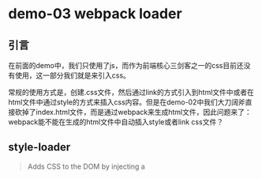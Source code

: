 # demo-03 webpack loader

## 引言

在前面的demo中，我们只使用了js，而作为前端核心三剑客之一的css目前还没有使用，这一部分我们就是来引入css。

常规的使用方式是，创建.css文件，然后通过link的方式引入到html文件中或者在html文件中通过style的方式来插入css内容。但是在demo-02中我们大刀阔斧直接砍掉了index.html文件，而是通过webpack来生成html文件，因此问题来了：webpack能不能在生成的html文件中自动插入style或者link css文件？

## style-loader

> Adds CSS to the DOM by injecting a <style> tag

从style-loader的官方说明来看，这正是我们需要的。但是在使用这个loader之前，我们还需要另外一个loader：css-loader，关于这两个loader的关系，在[stackoverflow](https://stackoverflow.com/questions/34039826/webpack-style-loader-vs-css-loader)上有一个解释：

 - The CSS loader takes a CSS file and returns the CSS with imports and url(...) resolved via webpack's require functionality, It doesn't actually do anything with the returned CSS.
 - The style loader takes CSS and actually inserts it into the page so that the styles are active on the page.
 - They perform different operations, but it's often useful to chain them together, like Unix pipes.

翻译并简化就是：

 - css-loader只是负责把css文件引入进来（没有它，在css中使用import语法就报错）
 - style-loader负责把css的内容插入到html中
 - css-loader和style-loader是合作关系，并且是链式关系，有点像unix中的通道

## 使用方法

 - 安装相关的npm包

```
npm install --save-dev style-loader css-loader
```

 - 在webpack中添加loader配置项

```
    module: {
        rules: [
            {
                test: /\.css$/,
                use: [ 'style-loader', 'css-loader' ]
            },
        ]
    },
```

 - 创建hello.css文件

```
body {
    color: red;
}
```

 - 修改index.js文件，引入css

```
require('./hello.js');
require('./hello.css');
```

## webpack loader概念

> Loaders are transformations that are applied on the source code of a module. They allow you to pre-process files as you import or “load” them. 

从官方文档来看，loader的作用主要是对源文件进行预处理，其实在这个例子中不是太明显，如果你是用less来书写css，那么从less到css的转换就需要对应的loader来进行操作。